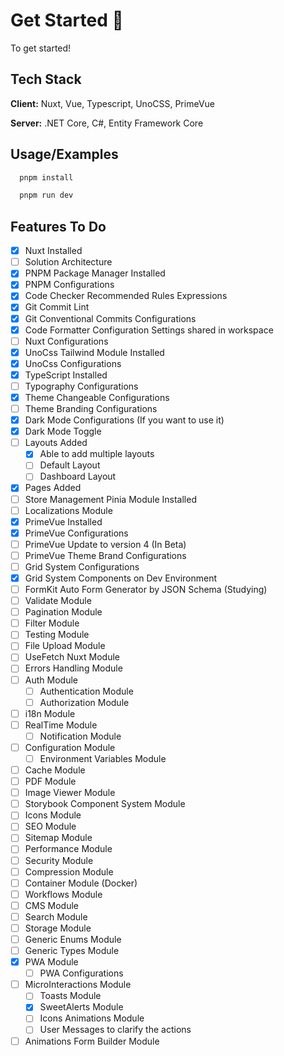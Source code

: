 # Get Started 🚀

To get started!

## Tech Stack

**Client:** Nuxt, Vue, Typescript, UnoCSS, PrimeVue

**Server:** .NET Core, C#, Entity Framework Core

## Usage/Examples

```javascript
  pnpm install

  pnpm run dev
```

## Features To Do

- [x] Nuxt Installed
- [ ] Solution Architecture
- [x] PNPM Package Manager Installed
- [x] PNPM Configurations
- [x] Code Checker Recommended Rules Expressions
- [x] Git Commit Lint
- [x] Git Conventional Commits Configurations
- [x] Code Formatter Configuration Settings shared in workspace
- [ ] Nuxt Configurations
- [x] UnoCss Tailwind Module Installed
- [x] UnoCss Configurations
- [x] TypeScript Installed
- [ ] Typography Configurations
- [x] Theme Changeable Configurations
- [ ] Theme Branding Configurations
- [x] Dark Mode Configurations (If you want to use it)
- [x] Dark Mode Toggle
- [ ] Layouts Added
  - [x] Able to add multiple layouts
  - [ ] Default Layout
  - [ ] Dashboard Layout
- [x] Pages Added
- [ ] Store Management Pinia Module Installed
- [ ] Localizations Module
- [x] PrimeVue Installed
- [x] PrimeVue Configurations
- [ ] PrimeVue Update to version 4 (In Beta)
- [ ] PrimeVue Theme Brand Configurations
- [ ] Grid System Configurations
- [x] Grid System Components on Dev Environment
- [ ] FormKit Auto Form Generator by JSON Schema (Studying)
- [ ] Validate Module
- [ ] Pagination Module
- [ ] Filter Module
- [ ] Testing Module
- [ ] File Upload Module
- [ ] UseFetch Nuxt Module
- [ ] Errors Handling Module
- [ ] Auth Module
  - [ ] Authentication Module
  - [ ] Authorization Module
- [ ] i18n Module
- [ ] RealTime Module
  - [ ] Notification Module
- [ ] Configuration Module
  - [ ] Environment Variables Module
- [ ] Cache Module
- [ ] PDF Module
- [ ] Image Viewer Module
- [ ] Storybook Component System Module
- [ ] Icons Module
- [ ] SEO Module
- [ ] Sitemap Module
- [ ] Performance Module
- [ ] Security Module
- [ ] Compression Module
- [ ] Container Module (Docker)
- [ ] Workflows Module
- [ ] CMS Module
- [ ] Search Module
- [ ] Storage Module
- [ ] Generic Enums Module
- [ ] Generic Types Module
- [x] PWA Module
  - [ ] PWA Configurations
- [ ] MicroInteractions Module
  - [ ] Toasts Module
  - [x] SweetAlerts Module
  - [ ] Icons Animations Module
  - [ ] User Messages to clarify the actions
- [ ] Animations Form Builder Module
